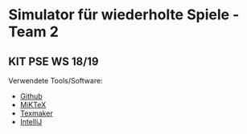 # Simulator für wiederholte Spiele - Team 2
## KIT PSE WS 18/19

Verwendete Tools/Software:
- [Github](https://github.com/)
- [MiKTeX](https://miktex.org/)
- [Texmaker](http://www.xm1math.net/texmaker/)
- [IntelliJ](https://www.jetbrains.com/idea/)

